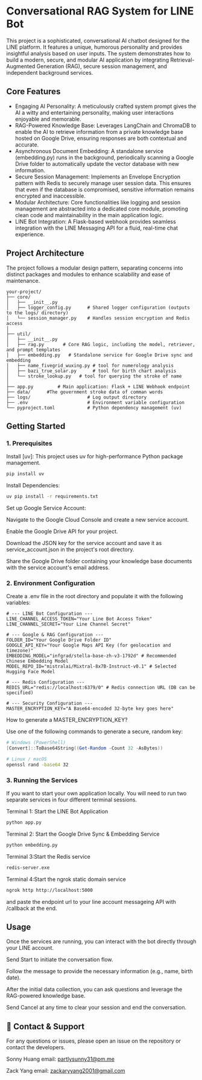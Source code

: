 # Conversational RAG System for LINE Bot

This project is a sophisticated, conversational AI chatbot designed for the LINE platform. It features a unique, humorous personality and provides insightful analysis based on user inputs. The system demonstrates how to build a modern, secure, and modular AI application by integrating Retrieval-Augmented Generation (RAG), secure session management, and independent background services.

## Core Features

- Engaging AI Personality: A meticulously crafted system prompt gives the AI a witty and entertaining personality, making user interactions enjoyable and memorable.
- RAG-Powered Knowledge Base: Leverages LangChain and ChromaDB to enable the AI to retrieve information from a private knowledge base hosted on Google Drive, ensuring responses are both contextual and accurate.
- Asynchronous Document Embedding: A standalone service (embedding.py) runs in the background, periodically scanning a Google Drive folder to automatically update the vector database with new information.
- Secure Session Management: Implements an Envelope Encryption pattern with Redis to securely manage user session data. This ensures that even if the database is compromised, sensitive information remains encrypted and inaccessible.
- Modular Architecture: Core functionalities like logging and session management are abstracted into a dedicated core module, promoting clean code and maintainability in the main application logic.
- LINE Bot Integration: A Flask-based webhook provides seamless integration with the LINE Messaging API for a fluid, real-time chat experience.

## Project Architecture

The project follows a modular design pattern, separating concerns into distinct packages and modules to enhance scalability and ease of maintenance.

```text
your-project/
├── core/
│   ├── __init__.py
│   ├── logger_config.py      # Shared logger configuration (outputs to the logs/ directory)
│   └── session_manager.py    # Handles session encryption and Redis access
│
├── util/
│   ├── __init__.py
│   ├── rag.py       # Core RAG logic, including the model, retriever, and prompt templates
│   ├── embedding.py   # Standalone service for Google Drive sync and embedding
│   ├── name_fivegrid_wuxing.py # tool for numerology analysis
│   ├── bazi_true_solar.py      # tool for birth chart analysis
│   └── stroke_lookup.py   # tool for querying the stroke of name
│
├── app.py         # Main application: Flask + LINE Webhook endpoint
├── data/      #The government stroke data of comman words 
├── logs/                     # Log output directory
├── .env                      # Environment variable configuration
└── pyproject.toml            # Python dependency management (uv)
```

## Getting Started

### 1. Prerequisites

Install [uv]: This project uses uv for high-performance Python package management.

```bash
pip install uv
```

Install Dependencies:

```bash
uv pip install -r requirements.txt
```

Set up Google Service Account:

Navigate to the Google Cloud Console and create a new service account.

Enable the Google Drive API for your project.

Download the JSON key for the service account and save it as service_account.json in the project's root directory.

Share the Google Drive folder containing your knowledge base documents with the service account's email address.

### 2. Environment Configuration

Create a .env file in the root directory and populate it with the following variables:

```env
# --- LINE Bot Configuration ---
LINE_CHANNEL_ACCESS_TOKEN="Your Line Bot Access Token"
LINE_CHANNEL_SECRET="Your Line Channel Secret"

# --- Google & RAG Configuration ---
FOLDER_ID="Your Google Drive Folder ID"
GOOGLE_API_KEY="Your Google Maps API Key (for geolocation and timezone)"
EMBEDDING_MODEL="infgrad/stella-base-zh-v3-1792d" # Recommended Chinese Embedding Model
MODEL_REPO_ID="mistralai/Mixtral-8x7B-Instruct-v0.1" # Selected Hugging Face Model

# --- Redis Configuration ---
REDIS_URL="redis://localhost:6379/0" # Redis connection URL (DB can be specified)

# --- Security Configuration ---
MASTER_ENCRYPTION_KEY="A Base64-encoded 32-byte key goes here"
```

How to generate a MASTER_ENCRYPTION_KEY?

Use one of the following commands to generate a secure, random key:

```powershell
# Windows (PowerShell)
[Convert]::ToBase64String((Get-Random -Count 32 -AsBytes))
```

```bash
# Linux / macOS
openssl rand -base64 32
```

### 3. Running the Services

If you want to start your own application locally. You will need to run two separate services in four different terminal sessions.

Terminal 1: Start the LINE Bot Application

```bash
python app.py
```

Terminal 2: Start the Google Drive Sync & Embedding Service

```bash
python embedding.py
```

Terminal 3:Start the Redis service

```bash
redis-server.exe
```

Terminal 4:Start the ngrok static domain service

```bash
ngrok http http://localhost:5000
```

and paste the endpoint url to your line account messageing API with /callback at the end.

## Usage

Once the services are running, you can interact with the bot directly through your LINE account.

Send Start to initiate the conversation flow.

Follow the message to provide the necessary information (e.g., name, birth date).

After the initial data collection, you can ask questions and leverage the RAG-powered knowledge base.

Send Cancel at any time to clear your session and end the conversation.

## 🙌 Contact & Support

For any questions or issues, please open an issue on the repository or contact the developers.

Sonny Huang
email: <partlysunny31@pm.me>

Zack Yang
email: <zackaryyang2001@gmail.com>
